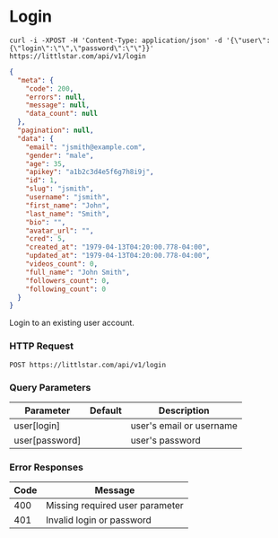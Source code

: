 # Login

<!-- example request -->
```shell
curl -i -XPOST -H 'Content-Type: application/json' -d '{\"user\":{\"login\":\"\",\"password\":\"\"}}' https://littlstar.com/api/v1/login
```

<!-- example response -->
```json
{
  "meta": {
    "code": 200,
    "errors": null,
    "message": null,
    "data_count": null
  },
  "pagination": null,
  "data": {
    "email": "jsmith@example.com",
    "gender": "male",
    "age": 35,
    "apikey": "a1b2c3d4e5f6g7h8i9j",
    "id": 1,
    "slug": "jsmith",
    "username": "jsmith",
    "first_name": "John",
    "last_name": "Smith",
    "bio": "",
    "avatar_url": "",
    "cred": 5,
    "created_at": "1979-04-13T04:20:00.778-04:00",
    "updated_at": "1979-04-13T04:20:00.778-04:00",
    "videos_count": 0,
    "full_name": "John Smith",
    "followers_count": 0,
    "following_count": 0
  }
}
```

Login to an existing user account.

### HTTP Request

`POST https://littlstar.com/api/v1/login`

### Query Parameters

Parameter      | Default | Description
---------      | ------- | -----------
user[login]    |         | user's email or username
user[password] |         | user's password

### Error Responses

Code | Message
---- | -------
400  | Missing required user parameter
401  | Invalid login or password
